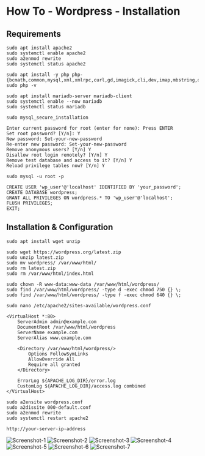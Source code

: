 # How To - Wordpress - Installation

## Requirements

```
sudo apt install apache2
sudo systemctl enable apache2
sudo a2enmod rewrite
sudo systemctl status apache2
```

```
sudo apt install -y php php-{bcmath,common,mysql,xml,xmlrpc,curl,gd,imagick,cli,dev,imap,mbstring,opcache,soap,zip,intl}
sudo php -v
```

```
sudo apt install mariadb-server mariadb-client
sudo systemctl enable --now mariadb
sudo systemctl status mariadb
```

```
sudo mysql_secure_installation

Enter current password for root (enter for none): Press ENTER
Set root password? [Y/n]: Y
New password: Set-your-new-password
Re-enter new password: Set-your-new-password
Remove anonymous users? [Y/n] Y
Disallow root login remotely? [Y/n] Y
Remove test database and access to it? [Y/n] Y
Reload privilege tables now? [Y/n] Y
```

```
sudo mysql -u root -p

CREATE USER 'wp_user'@'localhost' IDENTIFIED BY 'your_password';
CREATE DATABASE wordpress;
GRANT ALL PRIVILEGES ON wordpress.* TO 'wp_user'@'localhost';
FLUSH PRIVILEGES;
EXIT;
```

## Installation & Configuration

```
sudo apt install wget unzip
```

```
sudo wget https://wordpress.org/latest.zip
sudo unzip latest.zip
sudo mv wordpress/ /var/www/html/
sudo rm latest.zip
sudo rm /var/www/html/index.html
```

```
sudo chown -R www-data:www-data /var/www/html/wordpress/
sudo find /var/www/html/wordpress/ -type d -exec chmod 750 {} \;
sudo find /var/www/html/wordpress/ -type f -exec chmod 640 {} \;
```

```
sudo nano /etc/apache2/sites-available/wordpress.conf
```

```
<VirtualHost *:80>
	ServerAdmin admin@example.com
	DocumentRoot /var/www/html/wordpress
	ServerName example.com
	ServerAlias www.example.com
	
	<Directory /var/www/html/wordpress/>
		Options FollowSymLinks
		AllowOverride All
		Require all granted
	</Directory>
	
	ErrorLog ${APACHE_LOG_DIR}/error.log
	CustomLog ${APACHE_LOG_DIR}/access.log combined
</VirtualHost>
```

```
sudo a2ensite wordpress.conf
sudo a2dissite 000-default.conf
sudo a2enmod rewrite
sudo systemctl restart apache2
```

```
http://your-server-ip-address
```

![Screenshot-1](/files/wordpress_install_1.jpg)
![Screenshot-2](/files/wordpress_install_2.jpg)
![Screenshot-3](/files/wordpress_install_3.jpg)
![Screenshot-4](/files/wordpress_install_4.jpg)
![Screenshot-5](/files/wordpress_install_5.jpg)
![Screenshot-6](/files/wordpress_install_6.jpg)
![Screenshot-7](/files/wordpress_install_7.jpg)
